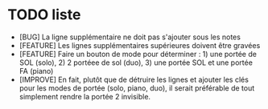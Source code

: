 # TODO liste

* [BUG] La ligne supplémentaire ne doit pas s'ajouter sous les notes
* [FEATURE] Les lignes supplémentaires supérieures doivent être gravées
* [FEATURE] Faire un bouton de mode pour déterminer : 1) une portée de SOL (solo), 2) 2 portéee de sol (duo), 3) une portée SOL et une portée FA (piano)
* [IMPROVE] En fait, plutôt que de détruire les lignes et ajouter les clés pour les modes de portée (solo, piano, duo), il serait préférable de tout simplement rendre la portée 2 invisible.

